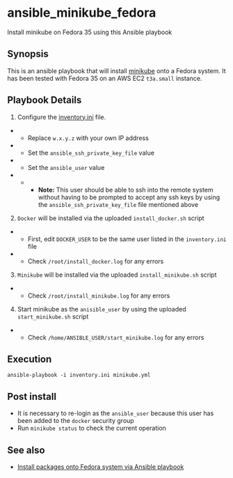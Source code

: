 # ansible_minikube_fedora
Install minikube on Fedora 35 using this Ansible playbook

## Synopsis
This is an ansible playbook that will install [minikube](https://minikube.sigs.k8s.io/docs/) onto a Fedora system.  It has been tested with Fedora 35 on an AWS EC2 `t3a.small` instance.

## Playbook Details

1) Configure the [inventory.ini](inventory.ini) file.
* * Replace `w.x.y.z` with your own IP address
* * Set the `ansible_ssh_private_key_file` value
* * Set the `ansible_user` value
* * * **Note:** This user should be able to ssh into the remote system without having to be prompted to accept any ssh keys by using the `ansible_ssh_private_key_file` file mentioned above
2) `Docker` will be installed via the uploaded `install_docker.sh` script
* * First, edit `DOCKER_USER` to be the same user listed in the `inventory.ini` file
* * Check `/root/install_docker.log` for any errors
3) `Minikube` will be installed via the uploaded `install_minikube.sh` script
* * Check `/root/install_minikube.log` for any errors
4) Start minikube as the `anisible_user` by using the uploaded `start_minikube.sh` script
* * Check `/home/ANSIBLE_USER/start_minikube.log` for any errors

## Execution
```shell
ansible-playbook -i inventory.ini minikube.yml
```

## Post install
* It is necessary to re-login as the `ansible_user` because this user has been added to the `docker` security group
* Run `minikube status` to check the current operation

## See also
* [Install packages onto Fedora system via Ansible playbook](https://github.com/jftuga/ansible_fedora_post_install)
